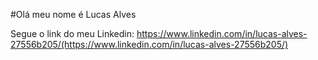 #Olá meu nome é Lucas Alves

Segue o link do meu Linkedin: https://www.linkedin.com/in/lucas-alves-27556b205/(https://www.linkedin.com/in/lucas-alves-27556b205/)
